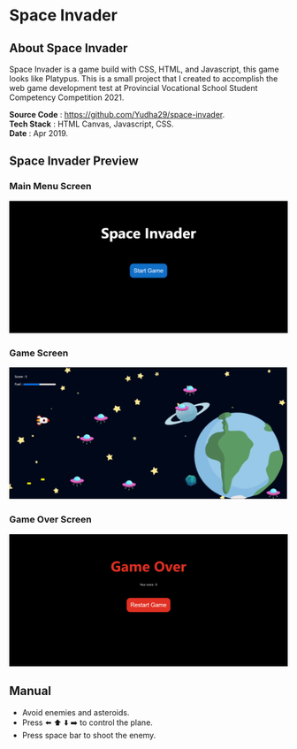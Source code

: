 # Space Invader
## About Space Invader
Space Invader is a game build with CSS, HTML, and Javascript, this game looks like Platypus. This is a small project that I created to accomplish the web game development test at Provincial Vocational School Student Competency Competition 2021. 
  
**Source Code** : https://github.com/Yudha29/space-invader.  
**Tech Stack** : HTML Canvas, Javascript, CSS.  
**Date** : Apr 2019.
## Space Invader Preview
### Main Menu Screen
![alt text](https://raw.githubusercontent.com/Yudha29/space-invader/master/doc/preview/si-main-menu.png "Main-Menu")

### Game Screen
![alt text](https://raw.githubusercontent.com/Yudha29/space-invader/master/doc/preview/si-game-screen.png "Game-Play")

### Game Over Screen
![alt text](https://raw.githubusercontent.com/Yudha29/space-invader/master/doc/preview/si-game-over.png "Game-Over")

## Manual
- Avoid enemies and asteroids.
- Press :arrow_left: :arrow_up: :arrow_down: :arrow_right: to control the plane.
- Press space bar to shoot the enemy. 
